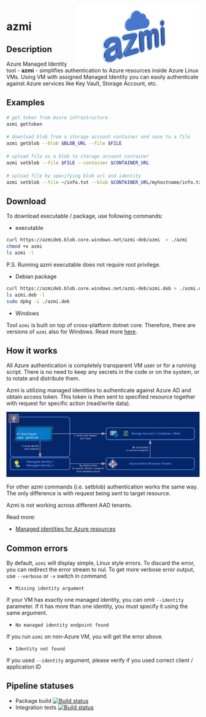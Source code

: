<img align="right" width="320" height="160" src="img/azmi-logo.png">

# azmi

## Description

Azure Managed Identity tool - **azmi** - simplifies authentication to Azure resources inside Azure Linux VMs. Using VM with assigned Managed Identity you can easily authenticate against Azure services like Key Vault, Storage Account, etc.

## Examples

```bash
# get token from Azure infrastructure
azmi gettoken

# download blob from a storage account container and save to a file
azmi getblob --blob $BLOB_URL --file $FILE

# upload file as a blob to storage account container
azmi setblob --file $FILE --container $CONTAINER_URL

# upload file by specifying blob url and identity
azmi setblob --file ~/info.txt --blob $CONTAINER_URL/myhostname/info.txt --identity 117dc05c-4d12-4ac2-b5f8-5e239dc8bc54
```

## Download

To download executable / package, use following commands:

- executable
```bash
curl https://azmideb.blob.core.windows.net/azmi-deb/azmi  > ./azmi
chmod +x azmi
ls azmi -l
```
P.S. Running azmi executable does not require root privilege.

- Debian package
```bash
curl https://azmideb.blob.core.windows.net/azmi-deb/azmi.deb > ./azmi.deb
ls azmi.deb -l
sudo dpkg -i ./azmi.deb
```

- Windows

Tool `azmi` is built on top of cross-platform dotnet core.
Therefore, there are versions of `azmi` also for Windows.
Read more [here](Windows.md).

## How it works
All Azure authentication is completely transparent VM user or for a running script. There is no need to keep any secrets in the code or on the system, or to rotate and distribute them.

Azmi is utilizing managed identities to authenticate against Azure AD and obtain access token. This token is then sent to specified resource together with request for specific action (read/write data).

![azmi - how it works](img/azmi-explanation.png)

For other azmi commands (i.e. setblob) authentication works the same way. The only difference is with request being sent to target resource.

Azmi is not working across different AAD tenants.

Read more:
- [Managed identities for Azure resources](https://docs.microsoft.com/en-us/azure/active-directory/managed-identities-azure-resources/overview)
 
## Common errors

By default, `azmi` will display simple, Linux style errors. To discard the error, you can redirect the error stream to nul.
To get more verbose error output, use `--verbose` or `-v` switch in command.

- `Missing identity argument` 

If your VM has exactly one managed identity, you can omit `--identity` parameter. If it has more than one identity, you must specify it using the same argument.

- `No managed identity endpoint found`

If you run `azmi` on non-Azure VM, you will get the error above.

- `Identity not found`

If you used `--identity` argument, please verify if you used correct client / application ID

## Pipeline statuses

- Package build [![Build status](https://skype.visualstudio.com/SCC/_apis/build/status/SE-UP/azmi/build%20-%20azmi)](https://skype.visualstudio.com/SCC/_build/latest?definitionId=8166)
- Integration tests [![Build status](https://skype.visualstudio.com/SCC/_apis/build/status/SE-UP/azmi/Integration%20-%20azmi)](https://skype.visualstudio.com/SCC/_build/latest?definitionId=8091)
